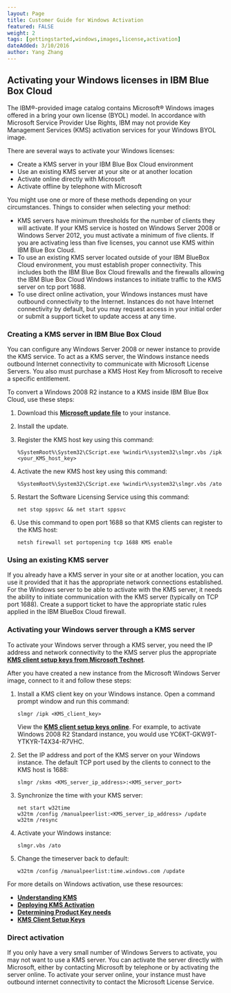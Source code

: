 ```yaml
---
layout: Page
title: Customer Guide for Windows Activation
featured: FALSE
weight: 2
tags: [gettingstarted,windows,images,license,activation]
dateAdded: 3/10/2016
author: Yang Zhang
---
```

## Activating your Windows licenses in IBM Blue Box Cloud

The IBM®-provided image catalog contains Microsoft® Windows images offered in a bring your own license (BYOL) model. In accordance with Microsoft Service Provider Use Rights, IBM may not provide Key Management Services (KMS) activation services for your Windows BYOL image.

There are several ways to activate your Windows licenses:

* Create a KMS server in your IBM Blue Box Cloud environment
* Use an existing KMS server at your site or at another location
* Activate online directly with Microsoft
* Activate offline by telephone with Microsoft

You might use one or more of these methods depending on your circumstances. Things to consider when selecting your method:

* KMS servers have minimum thresholds for the number of clients they will activate. If your KMS service is hosted on Windows Server 2008 or Windows Server 2012, you must activate a minimum of five clients. If you are activating less than five licenses, you cannot use KMS within IBM Blue Box Cloud.
* To use an existing KMS server located outside of your IBM BlueBox Cloud environment, you must establish proper connectivity. This includes both the IBM Blue Box Cloud firewalls and the firewalls allowing the IBM Blue Box Cloud Windows instances to initiate traffic to the KMS server on tcp port 1688.
* To use direct online activation, your Windows instances must have outbound connectivity to the Internet. Instances do not have Internet connectivity by default, but you may request access in your initial order or submit a support ticket to update access at any time.

### Creating a KMS server in IBM Blue Box Cloud

You can configure any Windows Server 2008 or newer instance to provide the KMS service. To act as a KMS server, the Windows instance needs outbound Internet connectivity to communicate with Microsoft License Servers. You also must purchase a KMS Host Key from Microsoft to receive a specific entitlement.

To convert a Windows 2008 R2 instance to a KMS inside IBM Blue Box Cloud, use these steps:

1. Download this [**Microsoft update file**](http://download.microsoft.com/download/8/0/9/809D7026-D0F4-406E-ACDB-99E306A56A54/Windows6.1-KB2757817-x64.msu "Microsoft update file") to your instance.

2. Install the update.

3. Register the KMS host key using this command:

    ```
    %SystemRoot%\System32\CScript.exe %windir%\system32\slmgr.vbs /ipk <your_KMS_host_key>
    ```
    
4. Activate the new KMS host key using this command:

    ```
    %SystemRoot%\System32\CScript.exe %windir%\system32\slmgr.vbs /ato
    ```
    
5. Restart the Software Licensing Service using this command:
    ```
    net stop sppsvc && net start sppsvc
    ```
    
6. Use this command to open port 1688 so that KMS clients can register to the KMS host:
    ```
    netsh firewall set portopening tcp 1688 KMS enable
    ```


### Using an existing KMS server

If you already have a KMS server in your site or at another location, you can use it provided that it has the appropriate network connections established. For the Windows server to be able to activate with the KMS server, it needs the ability to initiate communication with the KMS server (typically on TCP port 1688). Create a support ticket to have the appropriate static rules applied in the IBM BlueBox Cloud firewall.


### Activating your Windows server through a KMS server

To activate your Windows server through a KMS server, you need the IP address and network connectivity to the KMS server plus the appropriate [**KMS client setup keys from Microsoft Technet**](https://technet.microsoft.com/en-us/library/jj612867.aspx "KMS client setup keys from Microsoft Technet").

After you have created a new instance from the Microsoft Windows Server image, connect to it and follow these steps:

1. Install a KMS client key on your Windows instance. Open a command prompt window and run this command:
    ```
    slmgr /ipk <KMS_client_key>
    ```
    View the [**KMS client setup keys online**](http://technet.microsoft.com/en-us/library/jj612867.aspx "KMS client setup keys online"). For example, to activate Windows 2008 R2 Standard instance, you would use YC6KT-GKW9T-YTKYR-T4X34-R7VHC.
    
2. Set the IP address and port of the KMS server on your Windows instance. The default TCP port used by the clients to connect to the KMS host is 1688:
    ```
    slmgr /skms <KMS_server_ip_address>:<KMS_server_port>
    ```
    
3. Synchronize the time with your KMS server:
    ```
    net start w32time
    w32tm /config /manualpeerlist:<KMS_server_ip_address> /update
    w32tm /resync
    ```
4. Activate your Windows instance:
    ```
    slmgr.vbs /ato
    ```
    
5. Change the timeserver back to default:
    ```
    w32tm /config /manualpeerlist:time.windows.com /update
    ```

For more details on Windows activation, use these resources:

  * [**Understanding KMS**](http://technet.microsoft.com/library/ff793434.aspx "Understanding KMS")
  * [**Deploying KMS Activation**](http://technet.microsoft.com/library/ff793409.aspx "Deploying KMS Activation")
  * [**Determining Product Key needs**](http://technet.microsoft.com/en-us/library/ff793412.aspx "Determining Product Key needs")
  * [**KMS Client Setup Keys**](http://technet.microsoft.com/en-us/library/jj612867.aspx "KMS Client Setup Keys")


### Direct activation

If you only have a very small number of Windows Servers to activate, you may not want to use a KMS server. You can activate the server directly with Microsoft, either by contacting Microsoft by telephone or by activating the server online. To activate your server online, your instance must have outbound internet connectivity to contact the Microsoft License Service.
